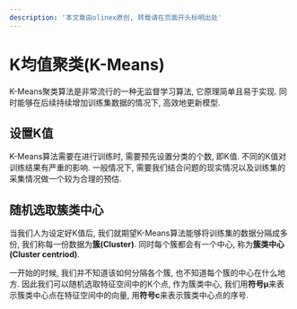```yaml
---
description: '本文章由olinex原创, 转载请在页面开头标明出处'
---
```


# K均值聚类\(K-Means\)

K-Means聚类算法是非常流行的一种无监督学习算法, 它原理简单且易于实现. 同时能够在后续持续增加训练集数据的情况下, 高效地更新模型. 

## 设置K值

K-Means算法需要在进行训练时, 需要预先设置分类的个数, 即K值. 不同的K值对训练结果有严重的影响. 一般情况下, 需要我们结合问题的现实情况以及训练集的采集情况做一个较为合理的预估.

## 随机选取簇类中心

当我们人为设定好K值后, 我们就期望K-Means算法能够将训练集的数据分隔成多份, 我们称每一份数据为**簇\(Cluster\)**. 同时每个簇都会有一个中心, 称为**簇类中心\(Cluster centriod\)**. 

一开始的时候, 我们并不知道该如何分隔各个簇, 也不知道每个簇的中心在什么地方. 因此我们可以随机选取特征空间中的K个点, 作为簇类中心, 我们用**符号μ**来表示簇类中心点在特征空间中的向量, 用**符号c**来表示簇类中心点的序号.



